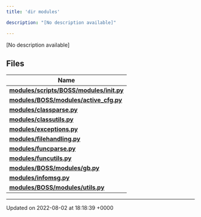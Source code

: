 ```yaml
---
title: 'dir modules'

description: "[No description available]"

---
```







[No description available]

## Files

| Name           |
| -------------- |
| **[modules/scripts/BOSS/modules/__init__.py](/documentation/code/colliderbit_development/files/scripts_2boss_2modules_2____init_____8py/#file-scripts/boss/modules/--init--.py)**  |
| **[modules/BOSS/modules/active_cfg.py](/documentation/code/colliderbit_development/files/boss_2modules_2active__cfg_8py/#file-boss/modules/active-cfg.py)**  |
| **[modules/classparse.py](/documentation/code/colliderbit_development/files/classparse_8py/#file-classparse.py)**  |
| **[modules/classutils.py](/documentation/code/colliderbit_development/files/classutils_8py/#file-classutils.py)**  |
| **[modules/exceptions.py](/documentation/code/colliderbit_development/files/exceptions_8py/#file-exceptions.py)**  |
| **[modules/filehandling.py](/documentation/code/colliderbit_development/files/filehandling_8py/#file-filehandling.py)**  |
| **[modules/funcparse.py](/documentation/code/colliderbit_development/files/funcparse_8py/#file-funcparse.py)**  |
| **[modules/funcutils.py](/documentation/code/colliderbit_development/files/funcutils_8py/#file-funcutils.py)**  |
| **[modules/BOSS/modules/gb.py](/documentation/code/colliderbit_development/files/boss_2modules_2gb_8py/#file-boss/modules/gb.py)**  |
| **[modules/infomsg.py](/documentation/code/colliderbit_development/files/infomsg_8py/#file-infomsg.py)**  |
| **[modules/BOSS/modules/utils.py](/documentation/code/colliderbit_development/files/boss_2modules_2utils_8py/#file-boss/modules/utils.py)**  |






-------------------------------

Updated on 2022-08-02 at 18:18:39 +0000
